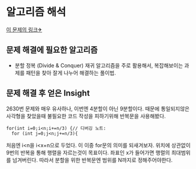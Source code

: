 알고리즘 해석
============


[이 문제의 링크✈](https://www.acmicpc.net/problem/1780)




## 문제 해결에 필요한 알고리즘

* 분할 정복 (Divide & Conquer)
재귀 알고리즘을 주로 활용해서, 복잡해보이는 과제를 패턴을 찾아 잘게 나누어 해결하는 풀이법.






## 문제 해결 후 얻은 Insight

2630번 문제와 매우 유사하나, 이번엔 4분할이 아닌 9분할이다. 때문에 통일되지않은 사각형을 찾았을때 불필요한 코드 작성을 피하기위해 반복문을 사용해봤다.

    for(int i=0;i<n;i+=n/3) {// 디버깅 노트: 
      for (int j=0;j<n;j+=n/3){
                
처음엔 i<n을 i<x+n으로 두었다. 이 이중 for문의 의미를 되새겨보자. 위치에 상관없이 9번의 반복을 통해 행렬을 자르는것이 목표이다. 좌표인 x가 들어가면 행렬의 최대범위를 넘겨버린다.
따라서 분할을 위한 반복문엔 범위를 N까지로 정해주어야한다. 
